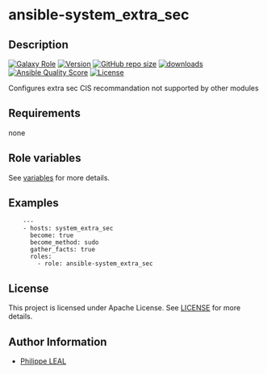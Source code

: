 # ansible-system_extra_sec

## Description

[![Galaxy Role](https://img.shields.io/badge/galaxy-system_extra_sec-purple?style=flat)](https://galaxy.ansible.com/lotusnoir/system_extra_sec)
[![Version](https://img.shields.io/github/release/lotusnoir/ansible-system_extra_sec.svg)](https://github.com/lotusnoir/ansible-system_extra_sec/releases/latest)
[![GitHub repo size](https://img.shields.io/github/repo-size/lotusnoir/ansible-system_extra_sec?color=orange&style=flat)](https://galaxy.ansible.com/lotusnoir/system_extra_sec)
[![downloads](https://img.shields.io/ansible/role/d/)](https://galaxy.ansible.com/lotusnoir/system_extra_sec)
[![Ansible Quality Score](https://img.shields.io/ansible/quality/)](https://galaxy.ansible.com/lotusnoir/system_extra_sec)
[![License](https://img.shields.io/badge/license-Apache--2.0-brightgreen?style=flat)](https://opensource.org/licenses/Apache-2.0)

Configures extra sec CIS recommandation not supported by other modules

## Requirements

none

## Role variables

See [variables](/defaults/main.yml) for more details.

## Examples

        ---
        - hosts: system_extra_sec
          become: true
          become_method: sudo
          gather_facts: true
          roles:
            - role: ansible-system_extra_sec


## License

This project is licensed under Apache License. See [LICENSE](/LICENSE) for more details.

## Author Information

- [Philippe LEAL](https://github.com/lotusnoir)
